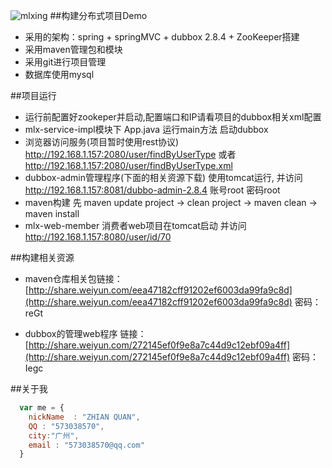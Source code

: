 ![mlxing](http://www.mlxing.com/images/index/img/logo.png)
##构建分布式项目Demo
* 采用的架构：spring + springMVC + dubbox 2.8.4 + ZooKeeper搭建
* 采用maven管理包和模块
* 采用git进行项目管理
* 数据库使用mysql

##项目运行
* 运行前配置好zookeper并启动,配置端口和IP请看项目的dubbox相关xml配置
* mlx-service-impl模块下 App.java 运行main方法 启动dubbox
* 浏览器访问服务(项目暂时使用rest协议) http://192.168.1.157:2080/user/findByUserType 或者 http://192.168.1.157:2080/user/findByUserType.xml
* dubbox-admin管理程序(下面的相关资源下载) 使用tomcat运行, 并访问 http://192.168.1.157:8081/dubbo-admin-2.8.4  账号root 密码root
* maven构建 先 maven update project → clean project → maven clean → maven install
* mlx-web-member 消费者web项目在tomcat启动 并访问 http://192.168.1.157:8080/user/id/70


##构建相关资源
* maven仓库相关包链接： [http://share.weiyun.com/eea47182cff91202ef6003da99fa9c8d](http://share.weiyun.com/eea47182cff91202ef6003da99fa9c8d) 密码：reGt

* dubbox的管理web程序 链接：[http://share.weiyun.com/272145ef0f9e8a7c44d9c12ebf09a4ff](http://share.weiyun.com/272145ef0f9e8a7c44d9c12ebf09a4ff) 密码：Iegc

##关于我
```javascript
  var me = {
    nickName  : "ZHIAN QUAN",
    QQ : "573038570",
    city:"广州",
    email : "573038570@qq.com"
  }
```
